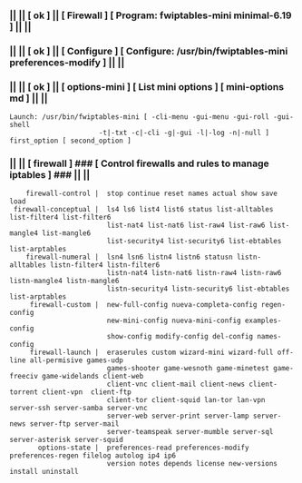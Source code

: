 ### || || [ ok ] || [ Firewall ] [ Program: fwiptables-mini minimal-6.19 ] || ||
### || || [ ok ] || [ Configure ] [ Configure: /usr/bin/fwiptables-mini preferences-modify ] || ||
### || || [ ok ] || [ options-mini ] [ List mini options ] [ mini-options md ] || ||
    Launch: /usr/bin/fwiptables-mini [ -cli-menu -gui-menu -gui-roll -gui-shell 
                          -t|-txt -c|-cli -g|-gui -l|-log -n|-null ] first_option [ second_option ]                
### || || [ firewall ]  ### [  Control firewalls and rules to manage iptables ] ### || ||                      
        firewall-control |  stop continue reset names actual show save load                                  
     firewall-conceptual |  ls4 ls6 list4 list6 status list-alltables list-filter4 list-filter6              
                            list-nat4 list-nat6 list-raw4 list-raw6 list-mangle4 list-mangle6                
                            list-security4 list-security6 list-ebtables list-arptables                       
        firewall-numeral |  lsn4 lsn6 listn4 listn6 statusn listn-alltables listn-filter4 listn-filter6      
                            listn-nat4 listn-nat6 listn-raw4 listn-raw6 listn-mangle4 listn-mangle6          
                            listn-security4 listn-security6 list-ebtables list-arptables                     
         firewall-custom |  new-full-config nueva-completa-config regen-config                               
                            new-mini-config nueva-mini-config examples-config                                
                            show-config modify-config del-config names-config                                
         firewall-launch |  eraserules custom wizard-mini wizard-full off-line all-permisive games-udp       
                            games-shooter game-wesnoth game-minetest game-freeciv game-widelands client-web  
                            client-vnc client-mail client-news client-torrent client-vpn  client-ftp         
                            client-tor client-squid lan-tor lan-vpn server-ssh server-samba server-vnc       
                            server-web server-print server-lamp server-news server-ftp server-mail           
                            server-teamspeak server-mumble server-sql server-asterisk server-squid           
           options-state |  preferences-read preferences-modify preferences-regen filelog autolog ip4 ip6    
                            version notes depends license new-versions install uninstall                     
